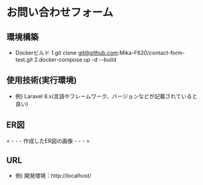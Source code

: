 # お問い合わせフォーム

## 環境構築
- Dockerビルド
  1.git clone git@github.com:Mika-F620/contact-form-test.git
  2.docker-compose up -d --build

## 使用技術(実行環境)
- 例) Laravel 8.x(言語やフレームワーク、バージョンなどが記載されていると良い)

## ER図
< - - - 作成したER図の画像 - - - >

## URL
- 例) 開発環境：http://localhost/
